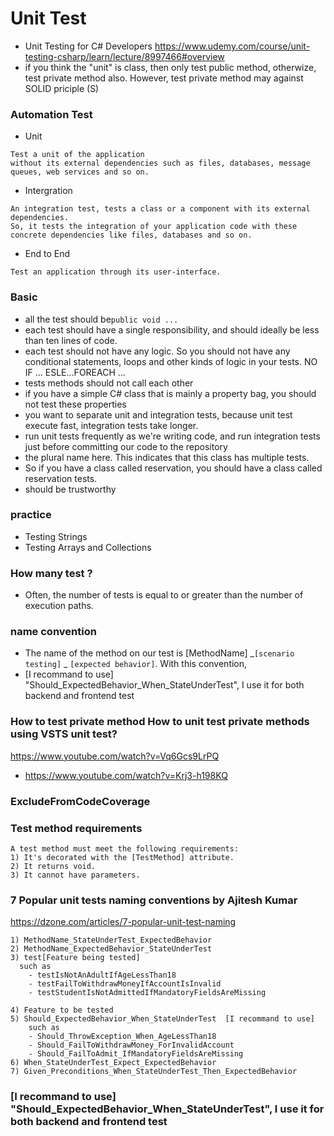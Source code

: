 # Unit Test
- Unit Testing for C# Developers https://www.udemy.com/course/unit-testing-csharp/learn/lecture/8997466#overview
- if you think the "unit" is class, then only test public method, otherwize, test private method also. However, test private method may against SOLID priciple (S)
### Automation Test
- Unit
```
Test a unit of the application 
without its external dependencies such as files, databases, message queues, web services and so on.
```
- Intergration
```
An integration test, tests a class or a component with its external dependencies.
So, it tests the integration of your application code with these concrete dependencies like files, databases and so on.
```
- End to End
```
Test an application through its user-interface.
```

### Basic
- all the test should be```public void ...```
- each test should have a single responsibility, and should ideally be less than ten lines of code. 
- each test should not have any logic. So you should not have any conditional statements, loops and other kinds of logic in your tests. NO IF ... ESLE...FOREACH ...
- tests methods should not call each other
- if you have a simple C# class that is mainly a property bag, you should not test these properties
- you want to separate unit and integration tests, because unit test execute fast, integration tests take longer. 
- run unit tests frequently as we're writing code, and run integration tests just before committing our code to the repository 
- the plural name here. This indicates that this class has multiple tests. 
- So if you have a class called reservation, you should have a class called reservation tests.
- should be trustworthy

### practice
- Testing Strings
- Testing Arrays and Collections

### How many test ?
- Often, the number of tests is equal to or greater than the number of execution paths. 

### name convention
- The name of the method on our test is [MethodName] _```[scenario testing]``` _ ```[expected behavior]```. With this convention,
- [I recommand to use] "Should_ExpectedBehavior_When_StateUnderTest", I use it for both backend and frontend test

### How to test private method How to unit test private methods using VSTS unit test?
https://www.youtube.com/watch?v=Vq6Gcs9LrPQ
- https://www.youtube.com/watch?v=Krj3-h198KQ
### ExcludeFromCodeCoverage

### Test method requirements
  ```
  A test method must meet the following requirements:
  1) It's decorated with the [TestMethod] attribute.
  2) It returns void.
  3) It cannot have parameters.
  ```
### 7 Popular unit tests naming conventions by Ajitesh Kumar
 https://dzone.com/articles/7-popular-unit-test-naming
  ```
  1) MethodName_StateUnderTest_ExpectedBehavior
  2) MethodName_ExpectedBehavior_StateUnderTest
  3) test[Feature being tested] 
    such as
      - testIsNotAnAdultIfAgeLessThan18
      - testFailToWithdrawMoneyIfAccountIsInvalid
      - testStudentIsNotAdmittedIfMandatoryFieldsAreMissing
   
  4) Feature to be tested
  5) Should_ExpectedBehavior_When_StateUnderTest  [I recommand to use]
      such as
      - Should_ThrowException_When_AgeLessThan18
      - Should_FailToWithdrawMoney_ForInvalidAccount
      - Should_FailToAdmit_IfMandatoryFieldsAreMissing
  6) When_StateUnderTest_Expect_ExpectedBehavior
  7) Given_Preconditions_When_StateUnderTest_Then_ExpectedBehavior
   ```
### [I recommand to use] "Should_ExpectedBehavior_When_StateUnderTest", I use it for both backend and frontend test
